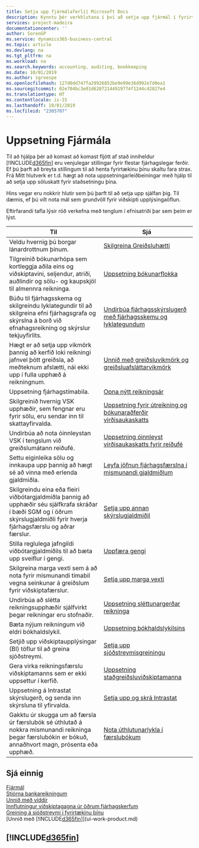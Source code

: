 ```yaml
---
title: Setja upp fjármálaferli| Microsoft Docs
description: Kynntu þér verkhlutana í því að setja upp fjármál í fyrirtækinu sem hentar öllum þínum þörfum tengdum bókhaldi, endurskoðun eða bókunum.
services: project-madeira
documentationcenter: ''
author: SorenGP
ms.service: dynamics365-business-central
ms.topic: article
ms.devlang: na
ms.tgt_pltfrm: na
ms.workload: na
ms.search.keywords: accounting, auditing, bookkeeping
ms.date: 10/01/2019
ms.author: sgroespe
ms.openlocfilehash: 127d0dd747fa29926852be9e99e36d992e7d0ea1
ms.sourcegitcommit: 02e704bc3e01d62072144919774f1244c42827e4
ms.translationtype: HT
ms.contentlocale: is-IS
ms.lasthandoff: 10/01/2019
ms.locfileid: "2305707"
---
```

# <a name="setting-up-finance"></a>Uppsetning Fjármála
Til að hjálpa þér að komast að komast fljótt af stað inniheldur [!INCLUDE[d365fin](includes/d365fin_md.md)] eru venjulegar stillingar fyrir flestar fjárhagslegar ferðir. Ef þú þarft að breyta stillingum til að henta fyrirtækinu þínu skaltu fara strax. Frá Mitt hlutverk er t.d. hægt að nota uppsetningarleiðbeiningar með hjálp til að setja upp söluskatt fyrir staðsetningu þína.  

Hins vegar eru nokkrir hlutir sem þú þarft til að setja upp sjálfan þig. Til dæmis, ef þú vilt nota mál sem grundvöll fyrir viðskipti upplýsingaöflun.  

Eftirfarandi tafla lýsir röð verkefna með tenglum í efnisatriði þar sem þeim er lýst.

| Til | Sjá |
| --- | --- |
| Veldu hvernig þú borgar lánardrottnum þínum. |[Skilgreina Greiðsluhætti](finance-payment-methods.md) |
| Tilgreinið bókunarhópa sem kortleggja aðila eins og viðskiptavini, seljendur, atriði, auðlindir og sölu- og kaupskjöl til almennra reikninga. |[Uppsetning bókunarflokka](finance-posting-groups.md)|
|Búðu til fjárhagsskema og skilgreindu lyklategundir til að skilgreina efni fjárhagsgrafa og skýrslna á borð við efnahagsreikning og skýrslur tekjuyfirlits.|[Undirbúa fjárhagsskýrslugerð með fjárhagsskemu og lyklategundum](bi-how-work-account-schedule.md)|
|Hægt er að setja upp vikmörk þannig að kerfið loki reikningi jafnvel þótt greiðsla, að meðteknum afslætti, nái ekki upp í fulla upphæð á reikningnum.|[Unnið með greiðsluvikmörk og greiðsluafsláttarvikmörk](finance-payment-tolerance-and-payment-discount-tolerance.md)|
| Uppsetning fjárhagstímabila. |[Opna nýtt reikningsár](finance-how-open-new-fiscal-year.md) |
| Skilgreinið hvernig VSK upphæðir, sem fengnar eru fyrir sölu, eru sendar inn til skattayfirvalda. |[Uppsetning fyrir útreikning og bókunaraðferðir virðisaukaskatts](finance-setup-vat.md)|
|Undirbúa að nota óinnleystan VSK í tengslum við greiðslumátann reiðufé.|[Uppsetning óinnleyst virðisaukaskatts fyrir reiðufé](finance-setup-unrealized-vat.md)|
| Settu eiginleika sölu og innkaupa upp þannig að hægt sé að vinna með erlenda gjaldmiðla.|[Leyfa jöfnun fjárhagsfærslna í mismunandi gjaldmiðlum](finance-how-enable-application-ledger-entries-different-currencies.md)
|Skilgreindu eina eða fleiri viðbótargjaldmiðla þannig að upphæðir séu sjálfkrafa skráðar í bæði SGM og í öðrum skýrslugjaldmiðli fyrir hverja fjárhagsfærslu og aðrar færslur.|[Setja upp annan skýrslugjaldmiðil](finance-how-setup-additional-currencies.md)|
|Stilla reglulega jafngildi viðbótargjaldmiðils til að bæta upp sveiflur í gengi.|[Uppfæra gengi](finance-how-update-currencies.md)|
|Skilgreina marga vexti sem á að nota fyrir mismunandi tímabil vegna seinkunar á greiðslum fyrir viðskiptafærslur.|[Setja upp marga vexti](finance-how-to-set-up-multiple-interest-rates.md)|
|Undirbúa að slétta reikningsupphæðir sjálfvirkt þegar reikningar eru stofnaðir.|[Uppsetning sléttunargerðar reikninga](finance-set-up-invoice-rounding.md)|
| Bæta nýjum reikningum við eldri bókhaldslykil. |[Uppsetning bókhaldslykilsins](finance-setup-chart-accounts.md) |
| Setjið upp viðskiptaupplýsingar (BI) töflur til að greina sjóðstreymi. |[Setja upp sjóðstreymisgreiningu](finance-setup-cash-flow-analyses.md) |
|Gera virka reikningsfærslu viðskiptamanns sem er ekki uppsettur í kerfið.|[Uppsetning staðgreiðsluviðskiptamanna](finance-how-to-set-up-cash-customers.md)|
| Uppsetning á Intrastat skýrslugerð, og senda inn skýrsluna til yfirvalda. | [Setja upp og skrá Intrastat](finance-how-setup-report-intrastat.md)|
|Gakktu úr skugga um að færsla úr færslubók sé úthlutað á nokkra mismunandi reikninga þegar færslubókin er bókuð, annaðhvort magn, prósenta eða upphæð.|[Nota úthlutunarlykla í færslubókum](ui-how-use-allocation-keys-general-journals.md)|

## <a name="see-also"></a>Sjá einnig
[Fjármál](finance.md)  
[Stjórna bankareikningum](bank-manage-bank-accounts.md)  
[Unnið með víddir](finance-dimensions.md)  
[Innflutningur viðskiptagagna úr öðrum fjárhagskerfum](across-import-data-configuration-packages.md)  
[Greining á sjóðstreymi í fyrirtækinu þínu](finance-analyze-cash-flow.md)  
[Unnið með [!INCLUDE[d365fin](includes/d365fin_md.md)]](ui-work-product.md)  

## [!INCLUDE[d365fin](includes/free_trial_md.md)]  
